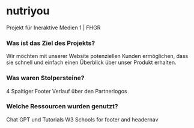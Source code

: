 # nutriyou
 Projekt für Ineraktive Medien 1 | FHGR

### Was ist das Ziel des Projekts?
Wir möchten mit unserer Website potenziellen Kunden ermöglichen, dass sie schnell und einfach einen Überblick über unser Produkt erhalten.
### Was waren Stolpersteine?
4 Spaltiger Footer
Verlauf über den Partnerlogos
### Welche Ressourcen wurden genutzt? 
Chat GPT und Tutorials W3 Schools for footer and headernav
